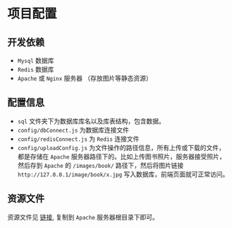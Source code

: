 # 项目配置

## 开发依赖

- `Mysql` 数据库
- `Redis` 数据库
- `Apache` 或 `Nginx` 服务器 （存放图片等静态资源）

## 配置信息

- `sql` 文件夹下为数据库库名以及库表结构，包含数据。
- `config/dbConnect.js` 为数据库连接文件
- `config/redisConnect.js` 为 `Redis` 连接文件
- `config/uploadConfig.js` 为文件操作的路径信息，所有上传或下载的文件，都是存储在 `Apache` 服务器路径下的。比如上传图书照片，服务器接受照片，然后存到 `Apache` 的 `/images/book/` 路径下，然后将图片链接 `http://127.0.0.1/image/book/x.jpg` 写入数据库，前端页面就可正常访问。

## 资源文件

资源文件见 [链接](https://github.com/pwx123/shop-store-management-server/resource), 复制到 `Apache` 服务器根目录下即可。